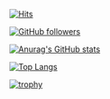 [![Hits](https://hits.seeyoufarm.com/api/count/incr/badge.svg?url=https%3A%2F%2Fgithub.com%2Fgjbae1212%2Fhit-counter&count_bg=%2379C83D&title_bg=%23555555&icon=trove.svg&icon_color=%23E7E7E7&title=%EB%B0%A9%EB%AC%B8%EC%9E%90&edge_flat=false)](https://)

[![GitHub followers](https://img.shields.io/github/followers/gytjs1234?style=for-the-badge)](https://love.hyosun.net)

[![Anurag's GitHub stats](https://github-readme-stats.vercel.app/api?username=gytjs1234&theme=dark)](https://love.hyosun.net)

[![Top Langs](https://github-readme-stats.vercel.app/api/top-langs/?username=gytjs1234&theme=dark&layout=compact)](https://love.hyosun.net)

[![trophy](https://github-profile-trophy.vercel.app/?username=gytjs1234&theme=onedark&row=1)](https://github.com/ryo-ma/github-profile-trophy)

